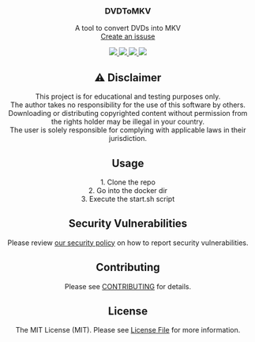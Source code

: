 <div align="center">
<h3 align="center">DVDToMKV</h3>

  <p align="center">
    A tool to convert DVDs into MKV
    <br />
    <a href="https://github.com/RealZone22/DVDToMKV/issues/new">Create an issuse</a>
  </p>
</div>

<div align="center">
    <a href="https://github.com/RealZone22/DVDToMKV/graphs/contributors" alt="Contributors">
        <img src="https://img.shields.io/github/contributors/RealZone22/DVDToMKV.svg?style=for-the-badge" />
    </a>
    <a href="https://github.com/RealZone22/DVDToMKV/network/members" alt="Forks">
        <img src="https://img.shields.io/github/forks/RealZone22/DVDToMKV.svg?style=for-the-badge" />
    </a>
    <a href="https://github.com/RealZone22/DVDToMKV/network/stargazers" alt="Stars">
        <img src="https://img.shields.io/github/stars/RealZone22/DVDToMKV.svg?style=for-the-badge" />
    </a>
    <a href="https://github.com/RealZone22/DVDToMKV/issues" alt="Issues">
        <img src="https://img.shields.io/github/issues/RealZone22/DVDToMKV.svg?style=for-the-badge" />
    </a>
</div>

<div align="center">

## ⚠️ Disclaimer
 
This project is for educational and testing purposes only.  
The author takes no responsibility for the use of this software by others.  
Downloading or distributing copyrighted content without permission from the rights holder may be illegal in your country.  
The user is solely responsible for complying with applicable laws in their jurisdiction.

## Usage
<span>1. Clone the repo</span><br>
<span>2. Go into the docker dir</span><br>
<span>3. Execute the start.sh script</span><br>

## Security Vulnerabilities

Please review [our security policy](SECURITY.md) on how to report security vulnerabilities.

## Contributing

Please see [CONTRIBUTING](CONTRIBUTING.md) for details.

## License

The MIT License (MIT). Please see [License File](LICENSE) for more information.
</div>

